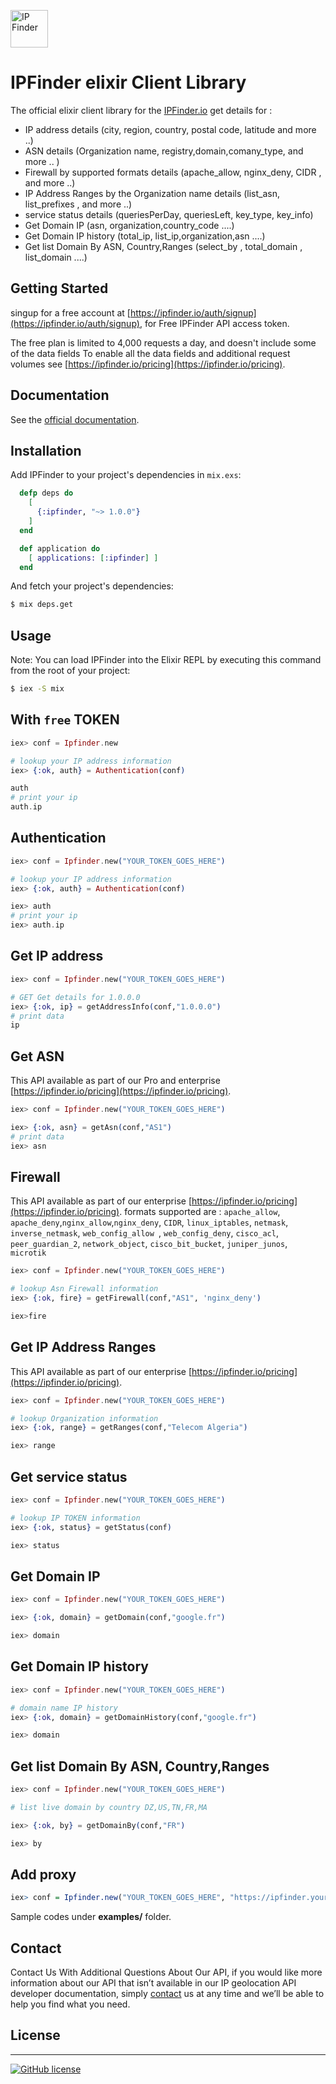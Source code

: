 <img src='https://camo.githubusercontent.com/46886c3e689a0d4a3f6c0733d1cab5d9f9a3926d/68747470733a2f2f697066696e6465722e696f2f6173736574732f696d616765732f6c6f676f732f6c6f676f2e706e67' height='60' alt='IP Finder'></a>
#  IPFinder elixir Client Library

The official elixir client library for the [IPFinder.io](https://ipfinder.io) get details for :
-  IP address details (city, region, country, postal code, latitude and more ..)
-  ASN details (Organization name, registry,domain,comany_type, and more .. )
-  Firewall by supported formats details (apache_allow,  nginx_deny, CIDR , and more ..)
-  IP Address Ranges by the Organization name  details (list_asn, list_prefixes , and more ..)
-  service status details (queriesPerDay, queriesLeft, key_type, key_info)
- Get Domain IP (asn, organization,country_code ....)
- Get Domain IP history (total_ip, list_ip,organization,asn ....)
- Get list Domain By ASN, Country,Ranges (select_by , total_domain  , list_domain ....)

## Getting Started
singup for a free account at [https://ipfinder.io/auth/signup](https://ipfinder.io/auth/signup), for Free IPFinder API access token.

The free plan is limited to 4,000 requests a day, and doesn't include some of the data fields
To enable all the data fields and additional request volumes see [https://ipfinder.io/pricing](https://ipfinder.io/pricing).

## Documentation

See the [official documentation](https://ipfinder.io/docs).

## Installation
Add IPFinder  to your project's dependencies in `mix.exs`:
```elixir
  defp deps do
    [
      {:ipfinder, "~> 1.0.0"}
    ]
  end

  def application do
    [ applications: [:ipfinder] ]
  end
```
And fetch your project's dependencies:

```bash
$ mix deps.get
```

## Usage
Note: You can load IPFinder into the Elixir REPL by executing this command from the root of your project:

```bash
$ iex -S mix
```

## With `free` TOKEN

```elixir
iex> conf = Ipfinder.new

# lookup your IP address information
iex> {:ok, auth} = Authentication(conf)

auth
# print your ip
auth.ip
```

## Authentication

```elixir
iex> conf = Ipfinder.new("YOUR_TOKEN_GOES_HERE")

# lookup your IP address information
iex> {:ok, auth} = Authentication(conf)

iex> auth
# print your ip
iex> auth.ip

```

## Get IP address

```elixir
iex> conf = Ipfinder.new("YOUR_TOKEN_GOES_HERE")

# GET Get details for 1.0.0.0
iex> {:ok, ip} = getAddressInfo(conf,"1.0.0.0")
# print data
ip
```

## Get ASN
This API available as part of our Pro and enterprise [https://ipfinder.io/pricing](https://ipfinder.io/pricing).

```elixir
iex> conf = Ipfinder.new("YOUR_TOKEN_GOES_HERE")

iex> {:ok, asn} = getAsn(conf,"AS1")
# print data
iex> asn
```

## Firewall
This API available as part of our  enterprise [https://ipfinder.io/pricing](https://ipfinder.io/pricing).
formats supported are :  `apache_allow`, `apache_deny`,`nginx_allow`,`nginx_deny`, `CIDR`, `linux_iptables`, `netmask`, `inverse_netmask`, `web_config_allow `, `web_config_deny`, `cisco_acl`, `peer_guardian_2`, `network_object`, `cisco_bit_bucket`, `juniper_junos`, `microtik`

```elixir
iex> conf = Ipfinder.new("YOUR_TOKEN_GOES_HERE")

# lookup Asn Firewall information
iex> {:ok, fire} = getFirewall(conf,"AS1", 'nginx_deny')

iex>fire
```

## Get IP Address Ranges
This API available as part of our  enterprise [https://ipfinder.io/pricing](https://ipfinder.io/pricing).

```elixir
iex> conf = Ipfinder.new("YOUR_TOKEN_GOES_HERE")

# lookup Organization information
iex> {:ok, range} = getRanges(conf,"Telecom Algeria")

iex> range
```

## Get service status

```elixir
iex> conf = Ipfinder.new("YOUR_TOKEN_GOES_HERE")

# lookup IP TOKEN information
iex> {:ok, status} = getStatus(conf)

iex> status
```

## Get Domain IP


```elixir
iex> conf = Ipfinder.new("YOUR_TOKEN_GOES_HERE")

iex> {:ok, domain} = getDomain(conf,"google.fr")

iex> domain
```

## Get Domain IP history

```elixir
iex> conf = Ipfinder.new("YOUR_TOKEN_GOES_HERE")

# domain name IP history
iex> {:ok, domain} = getDomainHistory(conf,"google.fr")

iex> domain
```

## Get list Domain By ASN, Country,Ranges


```elixir
iex> conf = Ipfinder.new("YOUR_TOKEN_GOES_HERE")

# list live domain by country DZ,US,TN,FR,MA

iex> {:ok, by} = getDomainBy(conf,"FR")

iex> by
```

## Add proxy
```r
iex> conf = Ipfinder.new("YOUR_TOKEN_GOES_HERE", "https://ipfinder.yourdomain.com")
```

Sample codes under **examples/** folder.


## Contact

Contact Us With Additional Questions About Our API, if you would like more information about our API that isn’t available in our IP geolocation API developer documentation, simply [contact](https://ipfinder.io/contact) us at any time and we’ll be able to help you find what you need.

## License
----

[![GitHub license](https://img.shields.io/github/license/ipfinder-io/ip-finder-elixir.svg)](https://github.com/ipfinder-io/ip-finder-elixir)